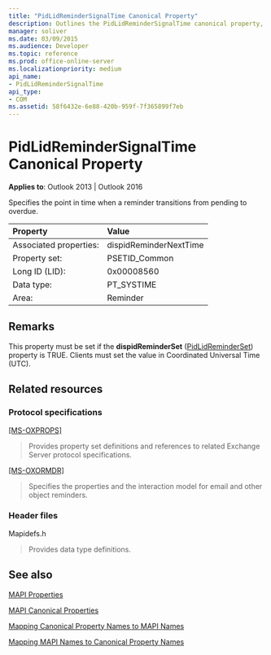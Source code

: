 ```yaml
---
title: "PidLidReminderSignalTime Canonical Property"
description: Outlines the PidLidReminderSignalTime canonical property, which specifies the point in time when a reminder transitions from pending to overdue.
manager: soliver
ms.date: 03/09/2015
ms.audience: Developer
ms.topic: reference
ms.prod: office-online-server
ms.localizationpriority: medium
api_name:
- PidLidReminderSignalTime
api_type:
- COM
ms.assetid: 58f6432e-6e88-420b-959f-7f365899f7eb
---
```


# PidLidReminderSignalTime Canonical Property

  
  
**Applies to**: Outlook 2013 | Outlook 2016 
  
Specifies the point in time when a reminder transitions from pending to overdue.
  
|Property |Value |
|:-----|:-----|
|Associated properties:  <br/> |dispidReminderNextTime  <br/> |
|Property set:  <br/> |PSETID_Common  <br/> |
|Long ID (LID):  <br/> |0x00008560  <br/> |
|Data type:  <br/> |PT_SYSTIME  <br/> |
|Area:  <br/> |Reminder  <br/> |
   
## Remarks

This property must be set if the **dispidReminderSet** ([PidLidReminderSet](pidlidreminderset-canonical-property.md)) property is TRUE. Clients must set the value in Coordinated Universal Time (UTC).
  
## Related resources

### Protocol specifications

[[MS-OXPROPS]](https://msdn.microsoft.com/library/f6ab1613-aefe-447d-a49c-18217230b148%28Office.15%29.aspx)
  
> Provides property set definitions and references to related Exchange Server protocol specifications.
    
[[MS-OXORMDR]](https://msdn.microsoft.com/library/5454ebcc-e5d1-4da8-a598-d393b101caab%28Office.15%29.aspx)
  
> Specifies the properties and the interaction model for email and other object reminders.
    
### Header files

Mapidefs.h
  
> Provides data type definitions.
    
## See also



[MAPI Properties](mapi-properties.md)
  
[MAPI Canonical Properties](mapi-canonical-properties.md)
  
[Mapping Canonical Property Names to MAPI Names](mapping-canonical-property-names-to-mapi-names.md)
  
[Mapping MAPI Names to Canonical Property Names](mapping-mapi-names-to-canonical-property-names.md)

